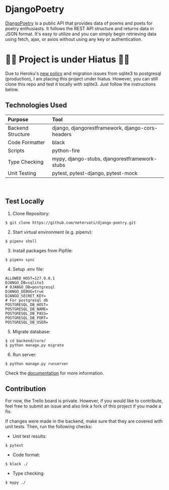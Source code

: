# DjangoPoetry
[DjangoPoetry](https://django-poetry.vercel.app/) is a public API that provides data of poems and poets for poetry enthusiasts. It follows the REST API structure and returns data in JSON format. It's easy to utilize and you can simply begin retrieving data using fetch, ajax, or axios without using any key or authentication.
<br />

# 🚨🚨 Project is under Hiatus 🚨🚨
Due to Heroku's [new policy](https://blog.heroku.com/next-chapter#focus-on-mission-critical) and migration issues from sqlite3 to postgresql (production), I am placing this project under hiatus. However, you can still clone this repo and test it locally with sqlite3. Just follow the instructions below.

## Technologies Used

|Purpose|Tool|
|:-----|:-----|
|Backend Structure|django, djangorestframework, django-cors-headers|
|Code Formatter|black|
|Scripts|python-fire|
|Type Checking|mypy, django-stubs, djangorestframework-stubs|
|Unit Testing|pytest, pytest-django, pytest-mock|
<br />

## Test Locally
1. Clone Repository:
```
$ git clone https://github.com/netervati/django-poetry.git
```
2. Start virtual environment (e.g. pipenv):
```
$ pipenv shell
```
3. Install packages from Pipfile:
```
$ pipenv sync
```
4. Setup .env file:
```
ALLOWED_HOST=127.0.0.1
DJANGO_DB=sqlite3
# DJANGO_DB=postgresql
DJANGO_DEBUG=true
DJANGO_SECRET_KEY=
# For postgresql db
POSTGRESQL_DB_HOST=
POSTGRESQL_DB_NAME=
POSTGRESQL_DB_PASS=
POSTGRESQL_DB_PORT=
POSTGRESQL_DB_USER=
```
5. Migrate database:
```
$ cd backend/core/
$ python manage.py migrate
```
6. Run server:
```
$ python manage.py runserver
```

Check the [documentation](https://django-poetry.vercel.app/) for more information.
<br />

## Contribution
For now, the Trello board is private. However, if you would like to contribute, feel free to submit an issue and also link a fork of this project if you made a fix. 

If changes were made in the backend, make sure that they are covered with unit tests. Then, run the following checks:

- Unit test results:
```
$ pytest
```
- Code format:
```
$ black ./
```
- Type checking:
```
$ mypy ./
```
